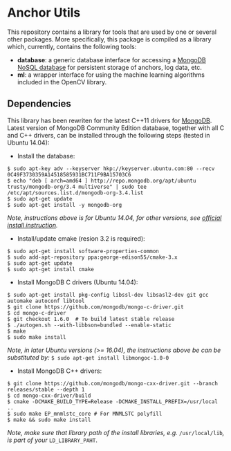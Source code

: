 # Anchor Utils #

This repository contains a library for tools that are used by one or several other packages. More specifically, this package is compiled as a library which, currently, contains the following tools:

* **database**: a generic database interface for accessing a [MongoDB NoSQL database](https://www.mongodb.com/) for persistent storage of anchors, log data, etc.
* **ml**: a wrapper interface for using the machine learning algorithms included in the OpenCV library. 


## Dependencies ##

This library has been rewriten for the latest C++11 drivers for [MongoDB](http://mongodb.github.io/mongo-cxx-driver/mongocxx-v3/). Latest version of MongoDB Community Edition database, together with all C and C++ drivers, can be installed through the following steps (tested in Ubuntu 14.04):

* Install the database:
```
$ sudo apt-key adv --keyserver hkp://keyserver.ubuntu.com:80 --recv 0C49F3730359A14518585931BC711F9BA15703C6
$ echo "deb [ arch=amd64 ] http://repo.mongodb.org/apt/ubuntu trusty/mongodb-org/3.4 multiverse" | sudo tee /etc/apt/sources.list.d/mongodb-org-3.4.list
$ sudo apt-get update
$ sudo apt-get install -y mongodb-org
```
*Note, instructions above is for Ubuntu 14.04, for other versions, see [official install instruction](https://docs.mongodb.com/manual/tutorial/install-mongodb-on-ubuntu/).*

* Install/update cmake (resion 3.2 is required):
```
$ sudo apt-get install software-properties-common 
$ sudo add-apt-repository ppa:george-edison55/cmake-3.x
$ sudo apt-get update
$ sudo apt-get install cmake
```

* Install MongoDB C drivers (Ubuntu 14.04):
```
$ sudo apt-get install pkg-config libssl-dev libsasl2-dev git gcc automake autoconf libtool
$ git clone https://github.com/mongodb/mongo-c-driver.git
$ cd mongo-c-driver
$ git checkout 1.6.0  # To build latest stable release
$ ./autogen.sh --with-libbson=bundled --enable-static
$ make
$ sudo make install
```
*Note, in later Ubuntu versions (>= 16.04), the instructions above be can be substituted by:* `$ sudo apt-get install libmongoc-1.0-0`

* Install MongoDB C++ drivers:
```
$ git clone https://github.com/mongodb/mongo-cxx-driver.git --branch releases/stable --depth 1
$ cd mongo-cxx-driver/build
$ cmake -DCMAKE_BUILD_TYPE=Release -DCMAKE_INSTALL_PREFIX=/usr/local ..
$ sudo make EP_mnmlstc_core # For MNMLSTC polyfill
$ make && sudo make install
```
*Note, make sure that library path of the install libraries, e.g.* `/usr/local/lib`*, is part of your* `LD_LIBRARY_PAHT`.

